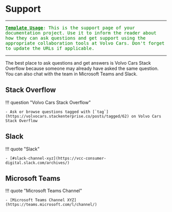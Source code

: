 # Support

<hr>
<span style="color:green">
<tt><b><u>Template Usage</u></b>: This is the support page of your
documentation project. Use it to inform the reader about how they can ask
questions and get support using the appropriate collaboration tools at Volvo
Cars. Don't forget to update the URLs if applicable.</tt>
</span>
<hr>

The best place to ask questions and get answers is Volvo Cars Stack Overflow
because someone may already have asked the same question. You can also chat with
the team in Microsoft Teams and Slack.

## Stack Overflow

!!! question "Volvo Cars Stack Overflow"

    - Ask or browse questions tagged with [`tag`](https://volvocars.stackenterprise.co/posts/tagged/62) on Volvo Cars Stack Overflow

## Slack

!!! quote "Slack"

    - [#slack-channel-xyz](https://vcc-consumer-digital.slack.com/archives/)

## Microsoft Teams

!!! quote "Microsoft Teams Channel"

    - [Microsoft Teams Channel XYZ](https://teams.microsoft.com/l/channel/)
